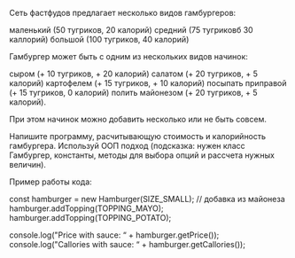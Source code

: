 Сеть фастфудов предлагает несколько видов гамбургеров:

маленький (50 тугриков, 20 калорий)
средний (75 тугриковб 30 каллорий)
большой (100 тугриков, 40 калорий)


Гамбургер может быть с одним из нескольких видов начинок:

сыром (+ 10 тугриков, + 20 калорий)
салатом (+ 20 тугриков, + 5 калорий)
картофелем (+ 15 тугриков, + 10 калорий)
посыпать приправой (+ 15 тугриков, 0 калорий)
полить майонезом (+ 20 тугриков, + 5 калорий).


При этом начинок можно добавить несколько или не быть совсем.



Напишите программу, расчитывающую стоимость и калорийность гамбургера. Используй ООП подход (подсказка: нужен класс Гамбургер, константы, методы для выбора опций и рассчета нужных величин).



Пример работы кода:

const hamburger = new Hamburger(SIZE_SMALL);
// добавка из майонеза
hamburger.addTopping(TOPPING_MAYO);
hamburger.addTopping(TOPPING_POTATO);

console.log("Price with sauce: “ + hamburger.getPrice());
console.log("Callories with sauce: “ + hamburger.getCallories());
